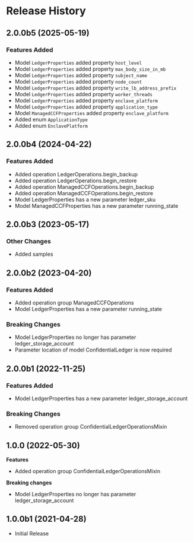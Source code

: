 # Release History

## 2.0.0b5 (2025-05-19)

### Features Added

  - Model `LedgerProperties` added property `host_level`
  - Model `LedgerProperties` added property `max_body_size_in_mb`
  - Model `LedgerProperties` added property `subject_name`
  - Model `LedgerProperties` added property `node_count`
  - Model `LedgerProperties` added property `write_lb_address_prefix`
  - Model `LedgerProperties` added property `worker_threads`
  - Model `LedgerProperties` added property `enclave_platform`
  - Model `LedgerProperties` added property `application_type`
  - Model `ManagedCCFProperties` added property `enclave_platform`
  - Added enum `ApplicationType`
  - Added enum `EnclavePlatform`

## 2.0.0b4 (2024-04-22)

### Features Added

  - Added operation LedgerOperations.begin_backup
  - Added operation LedgerOperations.begin_restore
  - Added operation ManagedCCFOperations.begin_backup
  - Added operation ManagedCCFOperations.begin_restore
  - Model LedgerProperties has a new parameter ledger_sku
  - Model ManagedCCFProperties has a new parameter running_state

## 2.0.0b3 (2023-05-17)

### Other Changes

  - Added samples

## 2.0.0b2 (2023-04-20)

### Features Added

  - Added operation group ManagedCCFOperations
  - Model LedgerProperties has a new parameter running_state

### Breaking Changes

  - Model LedgerProperties no longer has parameter ledger_storage_account
  - Parameter location of model ConfidentialLedger is now required

## 2.0.0b1 (2022-11-25)

### Features Added

  - Model LedgerProperties has a new parameter ledger_storage_account

### Breaking Changes

  - Removed operation group ConfidentialLedgerOperationsMixin

## 1.0.0 (2022-05-30)

**Features**

  - Added operation group ConfidentialLedgerOperationsMixin

**Breaking changes**

  - Model LedgerProperties no longer has parameter ledger_storage_account

## 1.0.0b1 (2021-04-28)

* Initial Release
